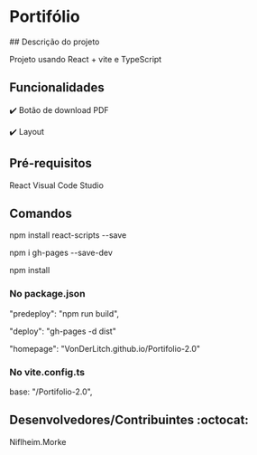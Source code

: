 <h1>Portifólio</h1>
## Descrição do projeto 

<p align="justify">
  Projeto usando React + vite e TypeScript
</p>

## Funcionalidades

:heavy_check_mark: Botão de download PDF

:heavy_check_mark: Layout


## Pré-requisitos

React
Visual Code Studio


## Comandos

<p>npm install react-scripts --save</p>
<p>npm i gh-pages --save-dev</p>
<p>npm install</p>


<h3>No package.json</h3>
<p>"predeploy": "npm run build",</p>
<p>"deploy": "gh-pages -d dist"</p>
<p>"homepage": "VonDerLitch.github.io/Portifolio-2.0"</p>

<h3>No vite.config.ts</h3>
<p>base: "/Portifolio-2.0",</p>





## Desenvolvedores/Contribuintes :octocat:
Niflheim.Morke
